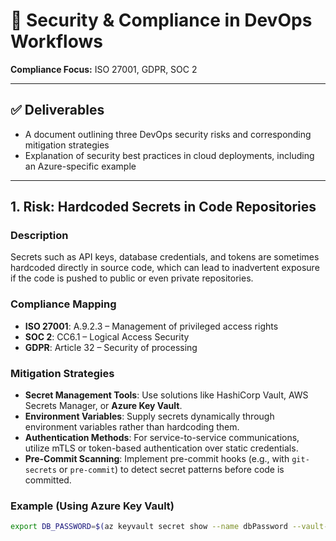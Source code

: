 # 🔐 Security & Compliance in DevOps Workflows  
**Compliance Focus:** ISO 27001, GDPR, SOC 2  

---

## ✅ Deliverables  
- A document outlining three DevOps security risks and corresponding mitigation strategies  
- Explanation of security best practices in cloud deployments, including an Azure-specific example  

---

## 1. Risk: Hardcoded Secrets in Code Repositories

### Description  
Secrets such as API keys, database credentials, and tokens are sometimes hardcoded directly in source code, which can lead to inadvertent exposure if the code is pushed to public or even private repositories.

### Compliance Mapping  
- **ISO 27001**: A.9.2.3 – Management of privileged access rights  
- **SOC 2**: CC6.1 – Logical Access Security  
- **GDPR**: Article 32 – Security of processing  

### Mitigation Strategies  
- **Secret Management Tools**: Use solutions like HashiCorp Vault, AWS Secrets Manager, or **Azure Key Vault**.  
- **Environment Variables**: Supply secrets dynamically through environment variables rather than hardcoding them.  
- **Authentication Methods**: For service-to-service communications, utilize mTLS or token-based authentication over static credentials.  
- **Pre-Commit Scanning**: Implement pre-commit hooks (e.g., with `git-secrets` or `pre-commit`) to detect secret patterns before code is committed.

### Example (Using Azure Key Vault)  
```bash
export DB_PASSWORD=$(az keyvault secret show --name dbPassword --vault-name MyKeyVault --query value -o tsv)

